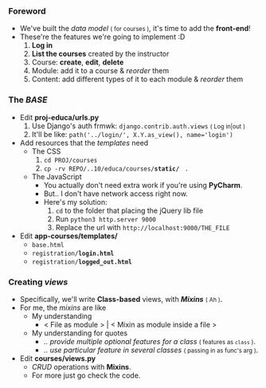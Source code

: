 ### Foreword
- We've built the *data model* <small>( for courses )</small>, it's time to add the **front-end**!
- These're the features we're going to implement :D 
    1. **Log in** 
    2. **List the courses** created by the instructor 
    3. Course: **create**, **edit**, **delete**
    4. Module: add it to a course & *reorder* them 
    5. Content: add different types of it to each module & *reorder* them

### The ***BASE***
- Edit **proj-educa/urls.py**
    1. Use Django's auth frmwk: ```django.contrib.auth.views``` <small>( Log in|out )</small>
    2. It'll be like: ```path('../login/', X.Y.as_view(), name='login')```
- Add resources that the *templates* need
    - The CSS
        1. ```cd PROJ/courses```
        2. ```cp -rv REPO/..10/educa/courses/```**```static/```** ``` .```
    - The JavaScript
        - You actually don't need extra work if you're using **PyCharm**.
        - But.. I don't have network access right now. 
        - Here's my solution:
            1. ```cd``` to the folder that placing the jQuery lib file
            2. Run ```python3 http.server 9000``` 
            3. Replace the url with ```http://localhost:9000/THE_FILE```
- Edit **app-courses/templates/**
    - ```base.html```
    - ```registration/```**```login.html```**
    - ```registration/```**```logged_out.html```**


### Creating *views*
- Specifically, we'll write **Class-based** views, with ***Mixins*** <small>( Ah )</small>.
- For me, the *mixins* are like 
    - My understanding
        - < File as module > | < Mixin as module inside a file > 
    - My understanding for quotes 
        - *.. provide multiple optional features for a class* <small>( features as ```class``` )</small>.
        - *.. use particular feature in several classes* <small>( passing in as func's arg )</small>.
- Edit **courses/views.py**
    - *CRUD* operations with **Mixins**.
    - For more just go check the code.
